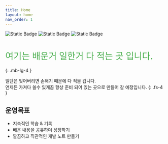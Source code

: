 ```yaml
---
title: Home
layout: home
nav_order: 1
---
```


<p>
  <img alt="Static Badge" src="https://img.shields.io/badge/jekyll-v4.4.1-blue?style=flat&logo=jekyll&logoColor=%23CC0000&logoSize=auto">
  <img alt="Static Badge" src="https://img.shields.io/badge/just--the--docs-v0.10.1-blue?style=flat">
  <img alt="Static Badge" src="https://img.shields.io/badge/Github--pages-deploy-brightgreen?style=flat&logo=github&logoColor=white&logoSize=auto&labelColor=%23181717">
</p>

<h1 style="color:#4caf50;font-weight:500;">여기는 배운거 일한거 다 적는 곳 입니다.</h1>
{: .mb-lg-4 }

일단은 잊어버리면 손해기 때문에 다 적을 겁니다.  
언제든 가져다 쓸수 있게끔 항상 준비 되어 있는 곳으로 만들어 갈 예정입니다.
{: .fs-4 }

## 운영목표

- 지속적인 학습 & 기록
- 배운 내용을 공유하며 성장하기
- 깔끔하고 직관적인 개발 노트 만들기
